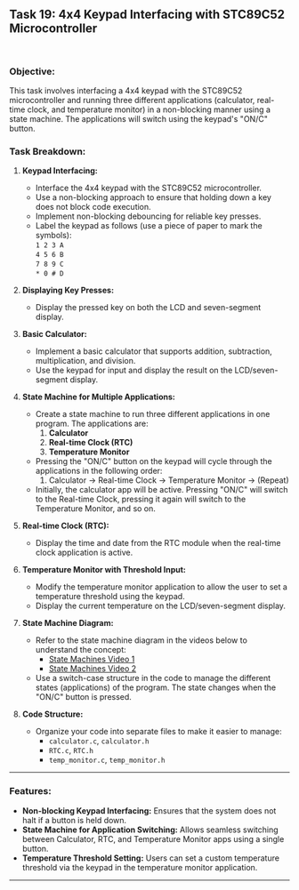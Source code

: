## Task 19: 4x4 Keypad Interfacing with STC89C52 Microcontroller

![]()

![]()

### Objective:
This task involves interfacing a 4x4 keypad with the STC89C52 microcontroller and running three different applications (calculator, real-time clock, and temperature monitor) in a non-blocking manner using a state machine. The applications will switch using the keypad's "ON/C" button.

### Task Breakdown:

1. **Keypad Interfacing:**
   - Interface the 4x4 keypad with the STC89C52 microcontroller.
   - Use a non-blocking approach to ensure that holding down a key does not block code execution.
   - Implement non-blocking debouncing for reliable key presses.
   - Label the keypad as follows (use a piece of paper to mark the symbols):  
     `1 2 3 A`  
     `4 5 6 B`  
     `7 8 9 C`  
     `* 0 # D`
   
2. **Displaying Key Presses:**
   - Display the pressed key on both the LCD and seven-segment display.

3. **Basic Calculator:**
   - Implement a basic calculator that supports addition, subtraction, multiplication, and division.
   - Use the keypad for input and display the result on the LCD/seven-segment display.

4. **State Machine for Multiple Applications:**
   - Create a state machine to run three different applications in one program. The applications are:
     1. **Calculator**
     2. **Real-time Clock (RTC)**
     3. **Temperature Monitor**
   - Pressing the "ON/C" button on the keypad will cycle through the applications in the following order:
     1. Calculator → Real-time Clock → Temperature Monitor → (Repeat)
   - Initially, the calculator app will be active. Pressing "ON/C" will switch to the Real-time Clock, pressing it again will switch to the Temperature Monitor, and so on.
   
5. **Real-time Clock (RTC):**
   - Display the time and date from the RTC module when the real-time clock application is active.

6. **Temperature Monitor with Threshold Input:**
   - Modify the temperature monitor application to allow the user to set a temperature threshold using the keypad.
   - Display the current temperature on the LCD/seven-segment display.

7. **State Machine Diagram:**
   - Refer to the state machine diagram in the videos below to understand the concept:
     - [State Machines Video 1](https://www.youtube.com/watch?v=TzTl4pdEYWE&ab_channel=5MinutesEngineering)
     - [State Machines Video 2](https://www.youtube.com/watch?v=TM4xTNRH1bw&ab_channel=5MinutesEngineering)
   - Use a switch-case structure in the code to manage the different states (applications) of the program. The state changes when the "ON/C" button is pressed.

8. **Code Structure:**
   - Organize your code into separate files to make it easier to manage:
     - `calculator.c`, `calculator.h`
     - `RTC.c`, `RTC.h`
     - `temp_monitor.c`, `temp_monitor.h`

---

### Features:
- **Non-blocking Keypad Interfacing:** Ensures that the system does not halt if a button is held down.
- **State Machine for Application Switching:** Allows seamless switching between Calculator, RTC, and Temperature Monitor apps using a single button.
- **Temperature Threshold Setting:** Users can set a custom temperature threshold via the keypad in the temperature monitor application.

---
